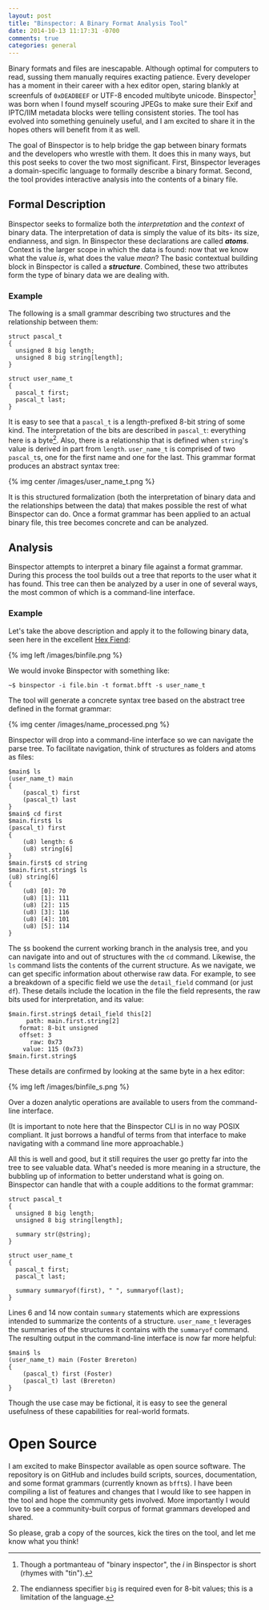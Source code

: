 ```yaml
---
layout: post
title: "Binspector: A Binary Format Analysis Tool"
date: 2014-10-13 11:17:31 -0700
comments: true
categories: general
---
```


Binary formats and files are inescapable. Although optimal for computers to read, sussing them manually requires exacting patience. Every developer has a moment in their career with a hex editor open, staring blankly at screenfuls of `0xDEADBEEF` or UTF-8 encoded multibyte unicode. Binspector[^1] was born when I found myself scouring JPEGs to make sure their Exif and IPTC/IIM metadata blocks were telling consistent stories. The tool has evolved into something genuinely useful, and I am excited to share it in the hopes others will benefit from it as well.

<!-- more -->

The goal of Binspector is to help bridge the gap between binary formats and the developers who wrestle with them. It does this in many ways, but this post seeks to cover the two most significant. First, Binspector leverages a domain-specific language to formally describe a binary format. Second, the tool provides interactive analysis into the contents of a binary file.

## Formal Description

Binspector seeks to formalize both the _interpretation_ and the _context_ of binary data. The interpretation of data is simply the value of its bits- its size, endianness, and sign. In Binspector these declarations are called ***atoms***. Context is the larger scope in which the data is found: now that we know what the value _is_, what does the value _mean_? The basic contextual building block in Binspector is called a ***structure***. Combined, these two attributes form the type of binary data we are dealing with.

### Example

The following is a small grammar describing two structures and the relationship between them:

```
struct pascal_t
{
  unsigned 8 big length;
  unsigned 8 big string[length];
}

struct user_name_t
{
  pascal_t first;
  pascal_t last;
}
```

It is easy to see that a `pascal_t` is a length-prefixed 8-bit string of some kind. The interpretation of the bits are described in `pascal_t`: everything here is a byte[^2]. Also, there is a relationship that is defined when `string`'s value is derived in part from `length`. `user_name_t` is comprised of two `pascal_t`s, one for the first name and one for the last. This grammar format produces an abstract syntax tree:

{% img center /images/user_name_t.png %}

It is this structured formalization (both the interpretation of binary data and the relationships between the data) that makes possible the rest of what Binspector can do. Once a format grammar has been applied to an actual binary file, this tree becomes concrete and can be analyzed.

## Analysis

Binspector attempts to interpret a binary file against a format grammar. During this process the tool builds out a tree that reports to the user what it has found. This tree can then be analyzed by a user in one of several ways, the most common of which is a command-line interface.

### Example

Let's take the above description and apply it to the following binary data, seen here in the excellent [Hex Fiend](http://ridiculousfish.com/hexfiend/):

{% img left /images/binfile.png %}

We would invoke Binspector with something like:

```
~$ binspector -i file.bin -t format.bfft -s user_name_t
```

The tool will generate a concrete syntax tree based on the abstract tree defined in the format grammar:

{% img center /images/name_processed.png %}

Binspector will drop into a command-line interface so we can navigate the parse tree. To facilitate navigation, think of structures as folders and atoms as files:

```
$main$ ls
(user_name_t) main
{
    (pascal_t) first
    (pascal_t) last
}
$main$ cd first
$main.first$ ls
(pascal_t) first
{
    (u8) length: 6
    (u8) string[6]
}
$main.first$ cd string
$main.first.string$ ls
(u8) string[6]
{
    (u8) [0]: 70
    (u8) [1]: 111
    (u8) [2]: 115
    (u8) [3]: 116
    (u8) [4]: 101
    (u8) [5]: 114
}
```

The `$`s bookend the current working branch in the analysis tree, and you can navigate into and out of structures with the `cd` command. Likewise, the `ls` command lists the contents of the current structure. As we navigate, we can get specific information about otherwise raw data. For example, to see a breakdown of a specific field we use the `detail_field` command (or just `df`). These details include the location in the file the field represents, the raw bits used for interpretation, and its value:

```
$main.first.string$ detail_field this[2]
     path: main.first.string[2]
   format: 8-bit unsigned
   offset: 3
      raw: 0x73
    value: 115 (0x73)
$main.first.string$
```

These details are confirmed by looking at the same byte in a hex editor:

{% img left /images/binfile_s.png %}

Over a dozen analytic operations are available to users from the command-line interface.

(It is important to note here that the Binspector CLI is in no way POSIX compliant. It just borrows a handful of terms from that interface to make navigating with a command line more approachable.)

All this is well and good, but it still requires the user go pretty far into the tree to see valuable data. What's needed is more meaning in a structure, the bubbling up of information to better understand what is going on. Binspector can handle that with a couple additions to the format grammar:

```
struct pascal_t
{
  unsigned 8 big length;
  unsigned 8 big string[length];

  summary str(@string);
}

struct user_name_t
{
  pascal_t first;
  pascal_t last;

  summary summaryof(first), " ", summaryof(last);
}
```

Lines 6 and 14 now contain `summary` statements which are expressions intended to summarize the contents of a structure. `user_name_t` leverages the summaries of the structures it contains with the `summaryof` command. The resulting output in the command-line interface is now far more helpful:

```
$main$ ls
(user_name_t) main (Foster Brereton)
{
    (pascal_t) first (Foster)
    (pascal_t) last (Brereton)
}
```

Though the use case may be fictional, it is easy to see the general usefulness of these capabilities for real-world formats.

# Open Source

I am excited to make Binspector available as open source software. The repository is on GitHub and includes build scripts, sources, documentation, and some format grammars (currently known as `bfft`s). I have been compiling a list of features and changes that I would like to see happen in the tool and hope the community gets involved. More importantly I would love to see a community-built corpus of format grammars developed and shared.

So please, grab a copy of the sources, kick the tires on the tool, and let me know what you think!

[^1]: Though a portmanteau of "binary inspector", the _i_ in Binspector is short (rhymes with "tin").
[^2]: The endianness specifier `big` is required even for 8-bit values; this is a limitation of the language.

